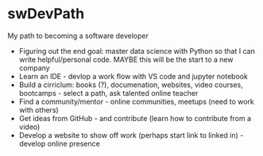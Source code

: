 # swDevPath
My path to becoming a software developer

* Figuring out the end goal: master data science with Python so that I can write helpful/personal code. MAYBE this will be the start to a new company
* Learn an IDE - devlop a work flow with VS code and jupyter notebook
* Build a cirriclum: books (?), documenation, websites, video courses, bootcamps - select a path, ask talented online teacher
* Find a community/mentor - online communities, meetups (need to work with others)
* Get ideas from GitHub - and contribute (learn how to contribute from a video)
* Develop a website to show off work (perhaps start link to linked in) - develop online presence
